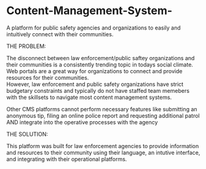 # Content-Management-System-
A platform for public safety agencies and organizations to easily and intuitively connect with their communities.

THE PROBLEM:

The disconnect between law enforcement/public saftey organizations and their communities is a consistently trending topic in todays social climate. Web portals are a great way for organizations to connect and provide resources for their communities.  
However, law enforcement and public safety organizations have strict budgetary constraints and typically do not have staffed team memebers with the skillsets to navigate most content management systems. 

Other CMS platforms cannot perform necessary features like submitting an anonymous tip, filing an online police report and  requesting additional patrol AND integrate into the operative processes with the agency


THE SOLUTION:  

This platform was built for law enforcement agencies to provide information and resources to their community using their language, an intutive interface, and integrating with their operational platforms. 
